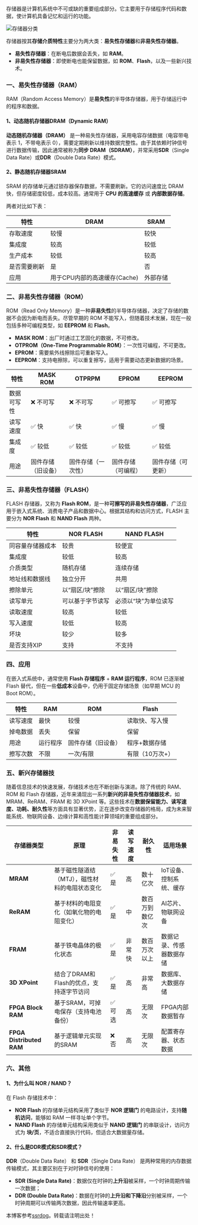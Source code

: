 存储器是计算机系统中不可或缺的重要组成部分。它主要用于存储程序代码和数据，使计算机具备记忆和运行的功能。

![存储器分类](https://img2024.cnblogs.com/blog/2921660/202510/2921660-20251027204623289-548822178.png)

存储器按其**存储介质特性**主要分为两大类：**易失性存储器**和**非易失性存储器**。

* **易失性存储器**：在断电后数据会丢失，如 **RAM**。
* **非易失性存储器**：即使断电也能保留数据，如 **ROM**、**Flash**，以及一些新兴技术。

### 一、易失性存储器（RAM）

RAM（Random Access Memory）是**易失性**的半导体存储器，用于存储运行中的程序和数据。

#### 1、动态随机存储器DRAM（Dynamic RAM）

**动态随机存储器（DRAM）** 是一种易失性存储器，采用电容存储数据（电容带电表示 1，不带电表示 0），需要定期刷新以维持数据完整性。由于其依赖时钟信号进行数据传输，因此通常被称为**同步 DRAM（SDRAM）**，并常采用**SDR**（Single Data Rate）或**DDR**（Double Data Rate）模式。

#### 2、静态随机存储器SRAM

SRAM 的存储单元通过锁存器保存数据，不需要刷新。它的访问速度比 DRAM 快，但存储密度较低，成本较高。通常用于 **CPU 的高速缓存** 或 **内部数据存储**。

两者对比如下表：

| 特性 | DRAM | SRAM |
| --- | --- | --- |
| 存取速度 | 较慢 | 较快 |
| 集成度 | 较高 | 较低 |
| 生产成本 | 较低 | 较高 |
| 是否需要刷新 | 是 | 否 |
| 应用 | 用于CPU内部的高速缓存(Cache) | 外部存储 |

### 二、非易失性存储器（ROM）

ROM（Read Only Memory）是一种**非易失性**的半导体存储器，决定了存储的数据不会因为断电而丢失。尽管早期的 ROM 不能写入，但随着技术发展，现在一般包括多种可编程类型，如 **EEPROM** 和 **Flash**。

* **MASK ROM**：出厂时通过工艺固化的数据，不可修改。
* **OTPROM（One-Time Programmable ROM）**：一次性可编程，不可更改。
* **EPROM**：需要紫外线擦除后可重新写入。
* **EEPROM**：支持电擦除，可以重复擦写，适用于需要动态更新数据的场景。

| 特性 | MASK ROM | OTPRPM | EPROM | EEPROM |
| --- | --- | --- | --- | --- |
| 数据可写性 | ❌ 不可写 | ❌ 不可写 | ✅ 可擦写 | ✅ 可擦写 |
| 读写速度 | ✅ 快 | ✅ 快 | ✅ 慢 | ✅ 慢 |
| 集成度 | ✅ 较低 | ✅ 较低 | ✅ 较低 | ✅ 较低 |
| 用途 | 固件存储（旧设备） | 固件存储（一次性） | 固件存储（可编程） | 固件存储（可更新） |

### 三、非易失性存储器（FLASH）

FLASH 存储器，又称为 **Flash ROM**，是一种**可擦写的非易失性存储器**，广泛应用于嵌入式系统、消费电子产品和数据中心。根据其结构和访问方式，FLASH 主要分为 **NOR Flash** 和 **NAND Flash** 两种。

| 特性 | NOR FLASH | NAND FLASH |
| --- | --- | --- |
| 同容量存储器成本 | 较贵 | 较便宜 |
| 集成度 | 较低 | 较高 |
| 介质类型 | 随机存储 | 连续存储 |
| 地址线和数据线 | 独立分开 | 共用 |
| 擦除单元 | 以“扇区/块”擦除 | 以“扇区/块”擦除 |
| 读写单元 | 可以基于字节读写 | 必须以“块”为单位读写 |
| 读取速度 | 较高 | 较低 |
| 写入速度 | 较低 | 较高 |
| 坏块 | 较少 | 较多 |
| 是否支持XIP | 支持 | 不支持 |

### 四、应用

在嵌入式系统中，通常使用 **Flash 存储程序** + **RAM 运行程序**，ROM 已逐渐被 Flash 替代，但在一些**低成本**设备中，仍用于固定存储场景（如早期 MCU 的 Boot ROM）。

| 特性 | RAM | ROM | Flash |
| --- | --- | --- | --- |
| 读写速度 | 最快 | 较慢 | 读取快、写入慢 |
| 掉电数据 | 丢失 | 保留 | 保留 |
| 用途 | 运行程序 | 固件存储（旧设备） | 程序+数据存储 |
| 擦写次数 | 不限 | 一次/有限 | 有限（10万次+） |

### 五、新兴存储器技

随着信息技术的快速发展，存储技术也在不断创新与演进。除了传统的 RAM、ROM 和 Flash 存储器，近年来涌现出一系列**新兴的非易失性存储器技术**，如 MRAM、ReRAM、FRAM 和 3D XPoint 等。这些技术在**数据保留能力、读写速度、功耗、耐久性**等方面具有显著优势，正在逐步改变存储器的格局，成为未来智能系统、物联网设备、边缘计算和高性能计算领域的重要组成部分。

| 存储器类型 | 原理 | 非易失性 | 读写速度 | 耐久性 | 适用场景 |
| --- | --- | --- | --- | --- | --- |
| **MRAM** | 基于磁性隧道结（MTJ），磁性材料的电阻状态变化 | ✅ 是 | 高 | 数十亿次 | IoT设备、控制系统、缓存 |
| **ReRAM** | 基于材料的电阻变化（如氧化物的电阻变化） | ✅ 是 | 中 | 数百万到数亿次 | AI芯片、物联网设备 |
| **FRAM** | 基于铁电晶体的极化状态 | ✅ 是 | 非常快 | 数百万次以上 | 数据记录、传感器数据存储 |
| **3D XPoint** | 结合了DRAM和Flash的优点，支持逐字节访问 | ✅ 是 | 高 | 非常高 | 数据库、大数据存储 |
| **FPGA Block RAM** | 基于SRAM，可掉电保存（支持电池备份） | ✅ 可选 | 高 | 无限次 | FPGA内部数据暂存 |
| **FPGA Distributed RAM** | 基于逻辑单元实现的SRAM | ❌ 否 | 高 | 无限次 | 配置寄存器、状态数据 |

### 六、其他

#### 1、**为什么叫 NOR / NAND？**

在 Flash 存储技术中：

* **NOR Flash** 的存储单元结构采用了类似于 **NOR 逻辑门** 的电路设计，支持**随机访问**，能够如 RAM 一样寻址单个字节。
* **NAND Flash** 的存储单元结构采用类似于 **NAND 逻辑门** 的串联设计，访问方式为 **块/页**，不适合直接执行代码，但适合大数据量存储。

#### 2、什么是DDR模式和SDR模式？

**DDR**（Double Data Rate） 和 **SDR**（Single Data Rate） 是两种常用的内存数据传输模式，其主要区别在于对时钟信号的使用：

* **SDR (Single Data Rate)**：数据仅在时钟的**上升沿**被采样，一个时钟周期传输一次数据；
* **DDR (Double Data Rate)**：数据在时钟的**上升沿和下降沿**分别被采样，一个时钟周期可以传输两次数据，因此传输速率更高。

本博客参考[ssrdog](https://pi64.org)。转载请注明出处！
